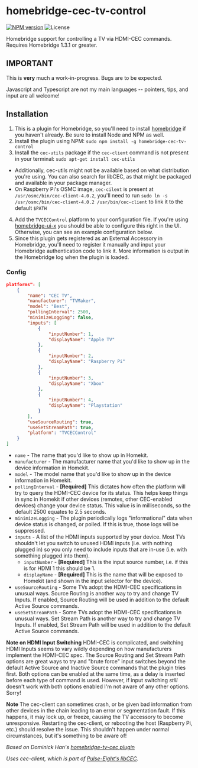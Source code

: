 # homebridge-cec-tv-control

[![NPM version](https://badge.fury.io/js/homebridge-cec-tv-control.svg)](https://npmjs.org/package/homebridge-cec-tv-control)
![License](https://img.shields.io/badge/license-MIT-lightgrey.svg)

Homebridge support for controlling a TV via HDMI-CEC commands.  Requires Homebridge 1.3.1 or greater.

## IMPORTANT
This is **very** much a work-in-progress.  Bugs are to be expected.

Javascript and Typescript are not my main languages -- pointers, tips, and input are all welcome!

## Installation
1. This is a plugin for Homebridge, so you'll need to install [homebridge](https://github.com/homebridge/homebridge) if you haven't already.  Be sure to install Node and NPM as well.
2. Install the plugin using NPM: `sudo npm install -g homebridge-cec-tv-control`
3. Install the `cec-utils` package if the `cec-client` command is not present in your terminal: `sudo apt-get install cec-utils`
* Additionally, cec-utils might not be available based on what distribution you're using.  You can also search for libCEC, as that might be packaged and available in your package manager.
* On Raspberry Pi's OSMC image, `cec-cilent` is present at `/usr/osmc/bin/cec-client-4.0.2`, you'll need to run `sudo ln -s /usr/osmc/bin/cec-client-4.0.2 /usr/bin/cec-client` to link it to the default `$PATH` 
4. Add the `TVCECControl` platform to your configuration file.  If you're using [homebridge-ui-x](https://github.com/oznu/homebridge-config-ui-x) you should be able to configure this right in the UI.  Otherwise, you can see an example configuration below.
5. Since this plugin gets registered as an External Accessory in Homebridge, you'll need to register it manually and input your Homebridge authentication code to link it.  More information is output in the Homebridge log when the plugin is loaded.

### Config

```json
platforms": [
    {
        "name": "CEC TV",
        "manufacturer": "TVMaker",
        "model": "Best",
        "pollingInterval": 2500,
        "minimizeLogging": false,
        "inputs": [
            {
                "inputNumber": 1,
                "displayName": "Apple TV"
            },
            {
                "inputNumber": 2,
                "displayName": "Raspberry Pi"
            },
            {
                "inputNumber": 3,
                "displayName": "Xbox"
            },
            {
                "inputNumber": 4,
                "displayName": "Playstation"
            }
        ],
        "useSourceRouting": true,
        "useSetStreamPath": true,
        "platform": "TVCECControl"
    }
]
```
* `name` - The name that you'd like to show up in Homekit.
* `manufacturer` - The manufacturer name that you'd like to show up in the device information in Homekit.
* `model` - The model name that you'd like to show up in the device information in Homekit.
* `pollingInterval` - **[Required]** This dictates how often the platform will try to query the HDMI-CEC device for its status.  This helps keep things in sync in Homekit if other devices (remotes, other CEC-enabled devices) change your device status.  This value is in milliseconds, so the default 2500 equates to 2.5 seconds.
* `minimizeLogging` - The plugin periodically logs "informational" data when device status is changed, or polled.  If this is true, those logs will be suppressed.
* `inputs` - A list of the HDMI inputs supported by your device.  Most TVs shouldn't let you switch to unused HDMI inputs (i.e. with nothing plugged in) so you only need to include inputs that are in-use (i.e. with something plugged into them).
     - `inputNumber` - **[Required]** This is the input source number, i.e. if this is for HDMI 1 this should be 1.
     - `displayName` - **[Required]** This is the name that will be exposed to Homekit (and shown in the input selector for the device).
* `useSourceRouting` - Some TVs adopt the HDMI-CEC specifications in unusual ways.  Source Routing is another way to try and change TV Inputs.  If enabled, Source Routing will be used in addition to the default Active Source commands.
* `useSetStreamPath` - Some TVs adopt the HDMI-CEC specifications in unusual ways.  Set Stream Path is another way to try and change TV Inputs.  If enabled, Set Stream Path will be used in addition to the default Active Source commands.

**Note on HDMI Input Switching**
HDMI-CEC is complicated, and switching HDMI Inputs seems to vary wildly depending on how manufacturers implement the HDMI-CEC spec.  The Source Routing and Set Stream Path options are great ways to try and "brute force" input switches beyond the default Active Source and Inactive Source commands that the plugin tries first.  Both options can be enabled at the same time, as a delay is inserted before each type of command is used.  However, if input switching *still* doesn't work with both options enabled I'm not aware of any other options.  Sorry!

**Note**
The cec-client can sometimes crash, or be given bad information from other devices in the chain leading to an error or segmentation fault.  If this happens, it may lock up, or freeze, causing the TV accessory to become unresponsive.  Restarting the cec-client, or rebooting the host (Raspberry Pi, etc.) should resolve the issue.  This shouldn't happen under normal circumstances, but it's something to be aware of!

*Based on Dominick Han's [homebridge-tv-cec plugin](https://github.com/dominick-han/homebridge-tv-cec)*

*Uses cec-client, which is part of [Pulse-Eight's libCEC](https://github.com/Pulse-Eight/libcec).*

